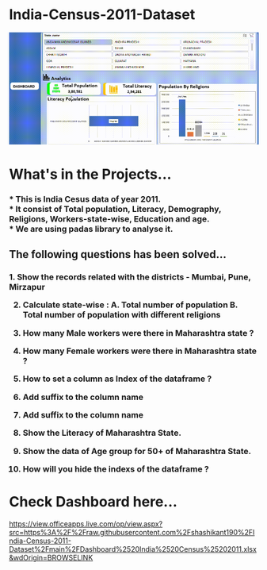 # India-Census-2011-Dataset
<img  alt="data_analyst"  src="https://github.com/shashikant190/India-Census-2011-Dataset/blob/main/Dashboard-Recording.gif">

# What's in the Projects...
<h3>
* This is India Cesus data of year 2011.<br>
* It consist of Total population, Literacy, Demography, Religions, Workers-state-wise, Education and age.<br>
* We are using padas library to analyse it.
</h3>
<h2>The following questions has been solved...</h2>
<h3>
1. Show the records related with the districts - Mumbai, Pune, Mirzapur

2. Calculate state-wise :
A. Total number of population
B. Total number of population with different religions

3. How many Male workers were there in Maharashtra state ?

4. How many Female workers were there in Maharashtra state ?

5. How to set a column as Index of the dataframe ?

6. Add suffix to the column name

7. Add suffix to the column name

8. Show the Literacy of Maharashtra State.

9. Show the data of Age group for 50+ of Maharashtra State.

10. How will you hide the indexs of the dataframe ?
</h3>

<!-- 
# Dashboard video here..
https://drive.google.com/file/d/1DkQcK1N7SO_ojOilEmPYmb0YlfAkwtf1/view?usp=share_link -->

# Check Dashboard here...
https://view.officeapps.live.com/op/view.aspx?src=https%3A%2F%2Fraw.githubusercontent.com%2Fshashikant190%2FIndia-Census-2011-Dataset%2Fmain%2FDashboard%2520India%2520Census%25202011.xlsx&wdOrigin=BROWSELINK
